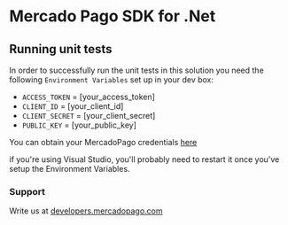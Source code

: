 
# Mercado Pago SDK for .Net

## Running unit tests

In order to successfully run the unit tests in this solution you need the following `Environment Variables` set up in your dev box:

  - `ACCESS_TOKEN`  = [your_access_token]
  - `CLIENT_ID`     = [your_client_id]
  - `CLIENT_SECRET` = [your_client_secret]
  - `PUBLIC_KEY`    = [your_public_key]

You can obtain your MercadoPago credentials [here](https://www.mercadopago.com/mla/account/credentials?type=basic)

if you're using Visual Studio, you'll probably need to restart it once you've setup the Environment Variables.

### Support 

Write us at [developers.mercadopago.com](https://developers.mercadopago.com)
